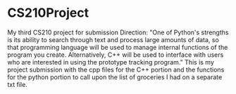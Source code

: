 # CS210Project
My third CS210 project for submission
Direction: "One of Python's strengths is its ability to search through text and process large amounts of data, so that programming language will be used to manage internal functions of the program you create. Alternatively, C++ will be used to interface with users who are interested in using the prototype tracking program."
This is my project submission with the cpp files for the C++ portion and the functions for the python portion to call upon the list of groceries I had on a separate txt file.

